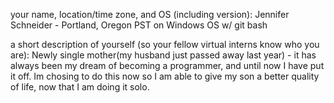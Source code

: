 your name, location/time zone, and OS (including version):
    Jennifer Schneider - Portland, Oregon PST on Windows OS w/ git bash
    
a short description of yourself (so your fellow virtual interns know who you are):
     Newly single mother(my husband just passed away last year) - it has always been my dream of becoming a programmer, and until now I have put it off. Im chosing to do this now so I am able to give my son a better quality of life, now that I am doing it solo.
